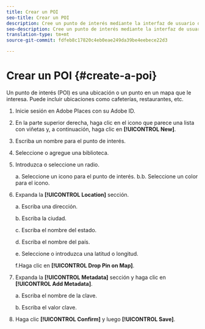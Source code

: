 ```yaml
---
title: Crear un POI
seo-title: Crear un POI
description: Cree un punto de interés mediante la interfaz de usuario de lugares.
seo-description: Cree un punto de interés mediante la interfaz de usuario de lugares.
translation-type: tm+mt
source-git-commit: fdfeb8c17820c4eb0eae249da39be4eebece22d3

---
```



# Crear un POI {#create-a-poi}

Un punto de interés (POI) es una ubicación o un punto en un mapa que le interesa. Puede incluir ubicaciones como cafeterías, restaurantes, etc.

1. Inicie sesión en Adobe Places con su Adobe ID.
2. En la parte superior derecha, haga clic en el icono que parece una lista con viñetas y, a continuación, haga clic en **[!UICONTROL New]**.
3. Escriba un nombre para el punto de interés.
4. Seleccione o agregue una biblioteca.
5. Introduzca o seleccione un radio.

   a. Seleccione un icono para el punto de interés.
b.b. Seleccione un color para el icono.

6. Expanda la **[!UICONTROL Location]** sección.

   a. Escriba una dirección.

   b. Escriba la ciudad.

   c. Escriba el nombre del estado.

   d. Escriba el nombre del país.

   e. Seleccione o introduzca una latitud o longitud.

   f.Haga clic en **[!UICONTROL Drop Pin on Map]**.

7. Expanda la **[!UICONTROL Metadata]** sección y haga clic en **[!UICONTROL Add Metadata]**.

   a. Escriba el nombre de la clave.

   b. Escriba el valor clave.

8. Haga clic **[!UICONTROL Confirm]** y luego **[!UICONTROL  Save]**.